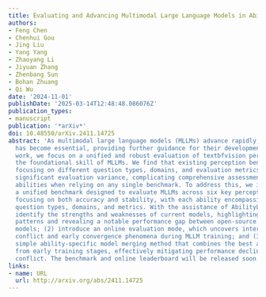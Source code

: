 ```yaml
---
title: Evaluating and Advancing Multimodal Large Language Models in Ability Lens
authors:
- Feng Chen
- Chenhui Gou
- Jing Liu
- Yang Yang
- Zhaoyang Li
- Jiyuan Zhang
- Zhenbang Sun
- Bohan Zhuang
- Qi Wu
date: '2024-11-01'
publishDate: '2025-03-14T12:48:48.086076Z'
publication_types:
- manuscript
publication: '*arXiv*'
doi: 10.48550/arXiv.2411.14725
abstract: 'As multimodal large language models (MLLMs) advance rapidly, rigorous evaluation
  has become essential, providing further guidance for their development. In this
  work, we focus on a unified and robust evaluation of textbfvision perception abilities,
  the foundational skill of MLLMs. We find that existing perception benchmarks, each
  focusing on different question types, domains, and evaluation metrics, introduce
  significant evaluation variance, complicating comprehensive assessments of perception
  abilities when relying on any single benchmark. To address this, we introduce textbfAbilityLens,
  a unified benchmark designed to evaluate MLLMs across six key perception abilities,
  focusing on both accuracy and stability, with each ability encompassing diverse
  question types, domains, and metrics. With the assistance of AbilityLens, we: (1)
  identify the strengths and weaknesses of current models, highlighting stability
  patterns and revealing a notable performance gap between open-source and closed-source
  models; (2) introduce an online evaluation mode, which uncovers interesting ability
  conflict and early convergence phenomena during MLLM training; and (3) design a
  simple ability-specific model merging method that combines the best ability checkpoint
  from early training stages, effectively mitigating performance decline due to ability
  conflict. The benchmark and online leaderboard will be released soon.'
links:
- name: URL
  url: http://arxiv.org/abs/2411.14725
---
```

